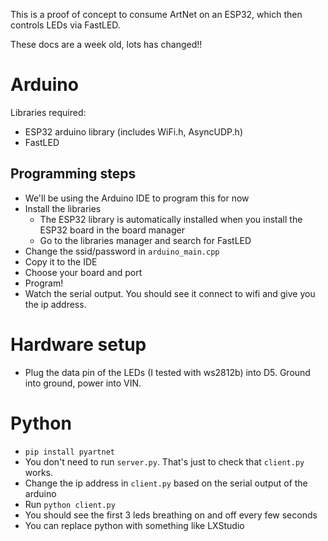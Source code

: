 This is a proof of concept to consume ArtNet on an ESP32, which then controls LEDs via FastLED.

These docs are a week old, lots has changed!!

# Arduino
Libraries required:
- ESP32 arduino library (includes WiFi.h, AsyncUDP.h)
- FastLED

## Programming steps
- We'll be using the Arduino IDE to program this for now
- Install the libraries
    - The ESP32 library is automatically installed when you install the ESP32 board in the board manager
    - Go to the libraries manager and search for FastLED
- Change the ssid/password in `arduino_main.cpp`
- Copy it to the IDE
- Choose your board and port
- Program!
- Watch the serial output. You should see it connect to wifi and give you the ip address.

# Hardware setup
- Plug the data pin of the LEDs (I tested with ws2812b) into D5. Ground into ground, power into VIN.

# Python
- `pip install pyartnet`
- You don't need to run `server.py`. That's just to check that `client.py` works.
- Change the ip address in `client.py` based on the serial output of the arduino
- Run `python client.py`
- You should see the first 3 leds breathing on and off every few seconds
- You can replace python with something like LXStudio
